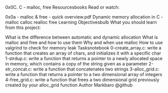 0x0C. C - malloc, free
Resourcesbooks
Read or watch:

0x0a - malloc & free - quick overview.pdf
Dynamic memory allocation in C - malloc calloc realloc free
Learning Objectivesbulb
What you should learn from this project:

What is the difference between automatic and dynamic allocation
What is malloc and free and how to use them
Why and when use malloc
How to use valgrind to check for memory leak
Tasksnotebook
0-create_array.c: write a function that creates an array of chars, and initializes it with a specific char
1-strdup.c: write a function that returns a pointer to a newly allocated space in memory, which contains a copy of the string given as a parameter
2-str_concat.c: write a function that concatenates two strings
3-alloc_grid.c: write a function that returns a pointer to a two dimensional array of integers
4-free_grid.c: write a function that frees a two dimensional grid previously created by your alloc_grid function
Author
Markbaro @github
